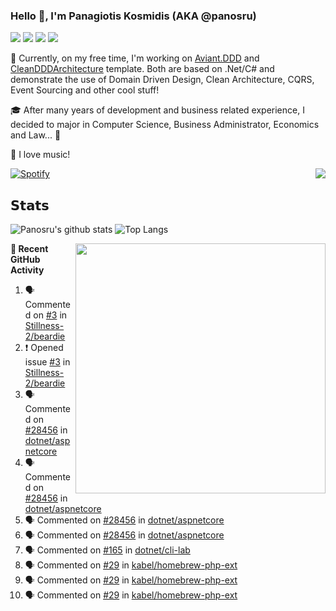 ### Hello 👋, I'm Panagiotis Kosmidis (AKA @panosru)

[![](https://visitor-badge.glitch.me/badge?page_id=panosru-github-profile)](https://github.com/panosru) [![](https://img.shields.io/badge/-Panagiotis%20Kosmidis-blue?style=flat-square&logo=Linkedin&logoColor=white&link=https://www.linkedin.com/in/panagiotiskosmidis/)](https://www.linkedin.com/in/panagiotiskosmidis/) [![](https://img.shields.io/badge/-Europass%20CV-blue?style=flat-square&logo=microsoft-word&logoColor=white&link=https://europa.eu/!yX83UF)](https://europa.eu/!yX83UF) [![](https://img.shields.io/badge/-@panosru-%231DA1F2?style=flat-square&logo=twitter&logoColor=ffffff)](https://twitter.com/panosru)

🔭 Currently, on my free time, I'm working on [Aviant.DDD](https://github.com/panosru/Aviant.DDD) and [CleanDDDArchitecture](https://github.com/panosru/CleanDDDArchitecture) template. Both are based on .Net/C# and demonstrate the use of Domain Driven Design, Clean Architecture, CQRS, Event Sourcing and other cool stuff!

🎓 After many years of development and business related experience, I decided to major in Computer Science, Business Administrator, Economics and Law... 🤯

🎵 I love music!

[![Spotify](https://novatorem.panosru.vercel.app/api/spotify)](https://open.spotify.com/user/panosru) [<img align="right" src="https://github-readme-stackoverflow.vercel.app/?userID=395187&theme=light&layout=compact">](https://stackoverflow.com/users/story/395187)

## 𝗦𝘁𝗮𝘁𝘀

<img align="top" src="https://github-stats.panosru.vercel.app/api?username=panosru&count_private=true&show_icons=true&include_all_commits=true&hide_border=true&custom_title=My%20Open%20Source%20Journey&locale=en&line_height=30" alt="Panosru's github stats" /> <img src="https://github-stats.panosru.vercel.app/api/top-langs/?username=panosru&langs_count=20&layout=compact&count_private=true&hide_border=true&locale=en&exclude_repo=github-readme-stats,panosru, cockpit_GROUPS,jamesgeorge007,hedythedev,katerina-web,.net-rnd-i18n,php-censor,framework,BetterReflection,docker-php-censor,protos,node-jinjs,protos-docs,OxyNode" alt="Top Langs" />

<img align="right" width="400" src="https://github-stats.panosru.vercel.app/api/wakatime?username=panosru&hide_border=true" />

**👣 Recent GitHub Activity**

<!--START_SECTION:activity-->
1. 🗣 Commented on [#3](https://github.com/Stillness-2/beardie/issues/3) in [Stillness-2/beardie](https://github.com/Stillness-2/beardie)
2. ❗️ Opened issue [#3](https://github.com/Stillness-2/beardie/issues/3) in [Stillness-2/beardie](https://github.com/Stillness-2/beardie)
3. 🗣 Commented on [#28456](https://github.com/dotnet/aspnetcore/issues/28456) in [dotnet/aspnetcore](https://github.com/dotnet/aspnetcore)
4. 🗣 Commented on [#28456](https://github.com/dotnet/aspnetcore/issues/28456) in [dotnet/aspnetcore](https://github.com/dotnet/aspnetcore)
5. 🗣 Commented on [#28456](https://github.com/dotnet/aspnetcore/issues/28456) in [dotnet/aspnetcore](https://github.com/dotnet/aspnetcore)
6. 🗣 Commented on [#28456](https://github.com/dotnet/aspnetcore/issues/28456) in [dotnet/aspnetcore](https://github.com/dotnet/aspnetcore)
7. 🗣 Commented on [#165](https://github.com/dotnet/cli-lab/issues/165) in [dotnet/cli-lab](https://github.com/dotnet/cli-lab)
8. 🗣 Commented on [#29](https://github.com/kabel/homebrew-php-ext/issues/29) in [kabel/homebrew-php-ext](https://github.com/kabel/homebrew-php-ext)
9. 🗣 Commented on [#29](https://github.com/kabel/homebrew-php-ext/issues/29) in [kabel/homebrew-php-ext](https://github.com/kabel/homebrew-php-ext)
10. 🗣 Commented on [#29](https://github.com/kabel/homebrew-php-ext/issues/29) in [kabel/homebrew-php-ext](https://github.com/kabel/homebrew-php-ext)
<!--END_SECTION:activity-->
